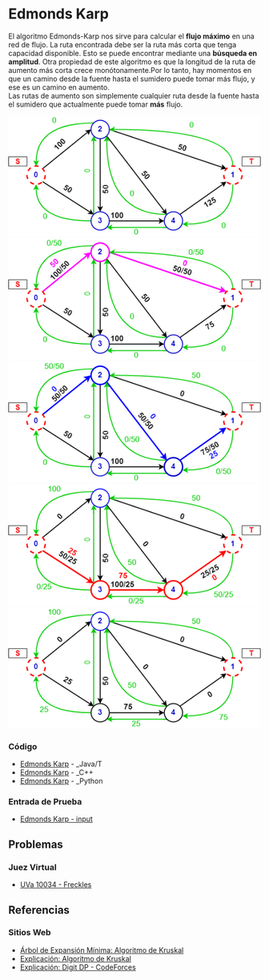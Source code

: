 # Edmonds Karp 

El algoritmo Edmonds-Karp nos sirve para calcular el **flujo máximo** en una red de flujo. La ruta encontrada debe ser la ruta más corta que tenga capacidad disponible. Esto se puede encontrar mediante una **búsqueda en amplitud**. Otra propiedad de este algoritmo es que la longitud de la ruta de aumento más corta crece monótonamente.Por lo tanto, hay momentos en que un camino desde la fuente hasta el sumidero puede tomar más flujo, y ese es un camino en aumento.<br/>
Las rutas de aumento son simplemente cualquier ruta desde la fuente hasta el sumidero que actualmente puede tomar **más** flujo. 
<br/>

![Unsolved Problem](https://github.com/AleS900/prueba/blob/master/assets/EK1.png)<br/>
![Problem Solution Step 1](https://github.com/AleS900/prueba/blob/master/assets/EK2.png)<br/>
![Problem Solution Step 1](https://github.com/AleS900/prueba/blob/master/assets/EK3%20(1).png)<br/>
![Problem Solution Step 1](https://github.com/AleS900/prueba/blob/master/assets/EK4.png)<br/>
![Problem Solution Step 1](https://github.com/AleS900/prueba/blob/master/assets/EKF.png)<br/>


### Código
-  [Edmonds Karp](https://github.com/PaulLandaeta/algoritmica2/blob/master/contenidoeoria%20de%20Grafos/Edmonds_Karp/EdmondsKarp.java) - _Java/T
-  [Edmonds Karp](https://github.com/PaulLandaeta/algoritmica2/blob/master/contenido/Teoria%20de%20Grafos/Edmonds_Karp/edmonds_karp.cpp) - _C++
-  [Edmonds Karp](https://github.com/PaulLandaeta/algoritmica2/blob/master/contenido/Teoria%20de%20Grafos/Edmonds_Karp/edmonds_karp) - _Python

### Entrada de Prueba
-  [Edmonds Karp - input](https://github.com/PaulLandaeta/algoritmica2/blob/master/contenido/Teoria%20de%20Grafos/Edmonds_Karp/in.txt)

## Problemas
### Juez Virtual
-  [UVa 10034 - Freckles](https://github.com/PaulLandaeta/algoritmica2/blob/master/contenido/Teoria%20de%20Grafos/Kruskal/in.txt)

## Referencias
### Sitios Web 
-  [Árbol de Expansión Mínima: Algoritmo de Kruskal](https://jariasf.wordpress.com/2012/04/19/arbol-de-expansion-minima-algoritmo-de-kruskal/)
-  [Explicación: Algoritmo de Kruskal](https://cp-algorithms.com/graph/mst_kruskal.html)
-  [Explicación: Digit DP - CodeForces](https://codeforces.com/blog/entry/53960)

